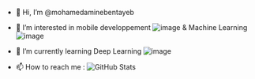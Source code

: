 - 👋 Hi, I’m @mohamedaminebentayeb
- 👀 I’m interested in  mobile developpement ![image](https://user-images.githubusercontent.com/74493884/195981986-574cecec-82ac-41d0-b941-9cc044327746.png)
 & Machine Learning ![image](https://user-images.githubusercontent.com/74493884/195981924-ef8fba07-2b07-45ba-aa88-22a025b657d6.png)

- 🌱 I’m currently learning Deep Learning ![image](https://user-images.githubusercontent.com/74493884/195981942-cfe10130-ffcc-429a-8963-f7a8e19823d5.png)

- 📫 How to reach me  : 
![GitHub Stats](https://github-readme-stats.vercel.app/api?username=mohamedaminebentayeb&theme=radical) 
<!---
mohamedaminebentayeb/mohamedaminebentayeb is a ✨ special ✨ repository because its `README.md` (this file) appears on your GitHub profile.
You can click the Preview link to take a look at your changes.
--->

